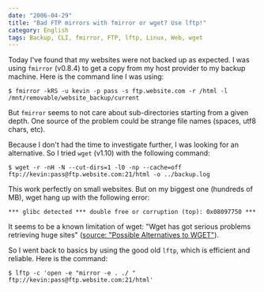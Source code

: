 ```yaml
---
date: "2006-04-29"
title: "Bad FTP mirrors with fmirror or wget? Use lftp!"
category: English
tags: Backup, CLI, fmirror, FTP, lftp, Linux, Web, wget
---
```


Today I've found that my websites were not backed up as expected. I was using `fmirror` (v0.8.4) to get a copy from my host provider to my backup machine. Here is the command line I was using:

```shell-session
$ fmirror -kRS -u kevin -p pass -s ftp.website.com -r /html -l /mnt/removable/website_backup/current
```

But `fmirror` seems to not care about sub-directories starting from a given depth. One source of the problem could be strange file names (spaces, utf8 chars, etc).

Because I don't had the time to investigate further, I was looking for an alternative. So I tried `wget` (v1.10) with the following command:

```shell-session
$ wget -r -nH -N --cut-dirs=1 -l0 -np --cache=off ftp://kevin:pass@ftp.website.com:21/html -o ../backup.log
```

This work perfectly on small websites. But on my biggest one (hundreds of MB), wget hang up with the following error:

```text
*** glibc detected *** double free or corruption (top): 0x08097750 ***
```

It seems to be a known limitation of wget: "Wget has got serious problems retrieving huge sites" ([source: "Possible Alternatives to WGET"](https://www.ccp14.ac.uk/mirror/wget.htm)).

So I went back to basics by using the good old `lftp`, which is efficient and reliable. Here is the command:

```shell-session
$ lftp -c 'open -e "mirror -e . ./ " ftp://kevin:pass@ftp.website.com:21/html'
```

